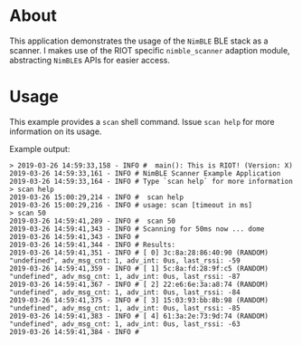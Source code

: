 # About
This application demonstrates the usage of the `NimBLE` BLE stack as a scanner.
I makes use of the RIOT specific `nimble_scanner` adaption module, abstracting
`NimBLE`s APIs for easier access.

# Usage
This example provides a `scan` shell command. Issue `scan help` for more
information on its usage.

Example output:
```
> 2019-03-26 14:59:33,158 - INFO #  main(): This is RIOT! (Version: X)
2019-03-26 14:59:33,161 - INFO # NimBLE Scanner Example Application
2019-03-26 14:59:33,164 - INFO # Type `scan help` for more information
> scan help
2019-03-26 15:00:29,214 - INFO #  scan help
2019-03-26 15:00:29,216 - INFO # usage: scan [timeout in ms]
> scan 50
2019-03-26 14:59:41,289 - INFO #  scan 50
2019-03-26 14:59:41,343 - INFO # Scanning for 50ms now ... dome
2019-03-26 14:59:41,343 - INFO #
2019-03-26 14:59:41,344 - INFO # Results:
2019-03-26 14:59:41,351 - INFO # [ 0] 3c:8a:28:86:40:90 (RANDOM)  "undefined", adv_msg_cnt: 1, adv_int: 0us, last_rssi: -59
2019-03-26 14:59:41,359 - INFO # [ 1] 5c:8a:fd:28:9f:c5 (RANDOM)  "undefined", adv_msg_cnt: 1, adv_int: 0us, last_rssi: -87
2019-03-26 14:59:41,367 - INFO # [ 2] 22:e6:6e:3a:a8:74 (RANDOM)  "undefined", adv_msg_cnt: 1, adv_int: 0us, last_rssi: -84
2019-03-26 14:59:41,375 - INFO # [ 3] 15:03:93:bb:8b:98 (RANDOM)  "undefined", adv_msg_cnt: 1, adv_int: 0us, last_rssi: -85
2019-03-26 14:59:41,383 - INFO # [ 4] 61:3a:2e:73:9d:74 (RANDOM)  "undefined", adv_msg_cnt: 1, adv_int: 0us, last_rssi: -63
2019-03-26 14:59:41,384 - INFO #
```
